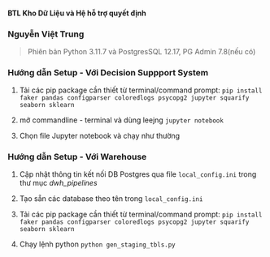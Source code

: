#### BTL Kho Dữ Liệu và Hệ hỗ trợ quyết định

### Nguyễn Việt Trung

> Phiên bản Python 3.11.7 và PostgresSQL 12.17, PG Admin 7.8(nếu có)

### Hướng dẫn Setup - Với Decision Suppport System

1. Tải các pip package cần thiết từ terminal/command prompt: ```pip install faker pandas configparser coloredlogs psycopg2 jupyter squarify seaborn sklearn```

2. mở commandline - terminal và dùng leejng ```jupyter notebook```

3. Chọn file Jupyter notebook và chạy như thường

### Hướng dẫn Setup - Với Warehouse

1. Cập nhật thông tin kết nối DB Postgres qua file `local_config.ini` trong thư mục *dwh_pipelines*

2. Tạo sẵn các database theo tên trong `local_config.ini`

3. Tải các pip package cần thiết từ terminal/command prompt: ```pip install faker pandas configparser coloredlogs psycopg2 jupyter squarify seaborn sklearn```

4. Chạy lệnh python  ```python gen_staging_tbls.py```